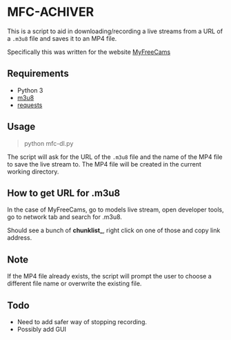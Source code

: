 # MFC-ACHIVER

This is a script to aid in downloading/recording a live streams from a URL of a `.m3u8` file and saves it to an MP4 file.

Specifically this was written for the website [MyFreeCams](https://www.myfreecams.com/)

## Requirements

- Python 3
- [m3u8](https://pypi.org/project/m3u8/)
- [requests](https://pypi.org/project/requests/)

## Usage

> python mfc-dl.py

The script will ask for the URL of the `.m3u8` file and the name of the MP4 file to save the live stream to. The MP4 file will be created in the current working directory.

## How to get URL for .m3u8

In the case of MyFreeCams, go to models live stream, open developer tools, go to network tab and search for .m3u8.

Should see a bunch of **chunklist_**, right click on one of those and copy link address.

## Note

If the MP4 file already exists, the script will prompt the user to choose a different file name or overwrite the existing file.

## Todo
- Need to add safer way of stopping recording.
- Possibly add GUI
